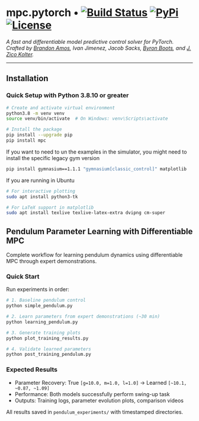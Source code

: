 # mpc.pytorch • [![Build Status][travis-image]][travis] [![PyPi][pypi-image]][pypi] [![License][license-image]][license]

[travis-image]: https://travis-ci.org/locuslab/mpc.pytorch.png?branch=master
[travis]: http://travis-ci.org/locuslab/mpc.pytorch

[pypi-image]: https://img.shields.io/pypi/v/mpc.svg
[pypi]: https://pypi.python.org/pypi/mpc

[license-image]: http://img.shields.io/badge/license-MIT-blue.svg?style=flat
[license]: LICENSE

*A fast and differentiable model predictive control solver for PyTorch.
Crafted by <a href="https://bamos.github.io">Brandon Amos</a>,
Ivan Jimenez,
Jacob Sacks,
<a href='https://www.cc.gatech.edu/~bboots3/'>Byron Boots</a>,
and
<a href="https://zicokolter.com">J. Zico Kolter</a>.*

---

## Installation

### Quick Setup with Python 3.8.10 or greater

```bash
# Create and activate virtual environment
python3.8 -m venv venv
source venv/bin/activate  # On Windows: venv\Scripts\activate

# Install the package
pip install --upgrade pip
pip install mpc
```

If you want to need to un the examples in the simulator, you might need to install the specific legacy gym version
```bash
pip install gymnasium==1.1.1 "gymnasium[classic_control]" matplotlib
```

If you are running in Ubuntu 
``` bash
# For interactive plotting
sudo apt install python3-tk

# For LaTeX support in matplotlib
sudo apt install texlive texlive-latex-extra dvipng cm-super
```
## Pendulum Parameter Learning with Differentiable MPC
Complete workflow for learning pendulum dynamics using differentiable MPC through expert demonstrations.

### Quick Start
Run experiments in order:

``` bash
# 1. Baseline pendulum control
python simple_pendulum.py

# 2. Learn parameters from expert demonstrations (~30 min)
python learning_pendulum.py

# 3. Generate training plots
python plot_training_results.py

# 4. Validate learned parameters
python post_training_pendulum.py

```
### Expected Results
- Parameter Recovery: True `[g=10.0, m=1.0, l=1.0]` → Learned `[~10.1, ~0.87, ~1.09]`
- Performance: Both models successfully perform swing-up task
- Outputs: Training logs, parameter evolution plots, comparison videos

All results saved in `pendulum_experiments/` with timestamped directories.